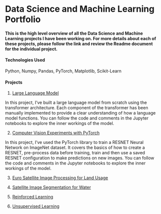 # Data Science and Machine Learning Portfolio

#### This is the high level overview of all the Data Science and Machine Learning projects I have been working on. For more details about each of these projects, please follow the link and review the Readme document for the individual project. 

#### Technologies Used 
Python, Numpy, Pandas, PyTorch, Matplotlib, Scikit-Learn 

#### Projects

1. [Large Language Model](https://github.com/neelimaGATech/LargeLanguageModel)

In this project, I’ve built a large language model from scratch using the transformer architecture. Each component of the transformer has been manually implemented to provide a clear understanding of how a language model functions. You can follow the code and comments in the Jupyter 
notebooks to explore the inner workings of the model.

2. [Computer Vision Experiments with PyTorch](https://github.com/neelimaGATech/CompVision_Pytorch_Experiments)

In this project, I’ve used the PyTorch library to train a RESNET Neural Network on ImageNet dataset. It covers the basics of how to create a RESNET, pre-process data before training, train and then use a saved RESNET configuration to make predictions on new images. You can follow the code and comments in the Jupyter notebooks to explore the inner workings of the model.

3. [Euro Satellite Image Processing for Land Usage](https://github.com/neelimaGATech/EuroSatelliteDataProcessing)

   
7. [Satellite Image Segmentation for Water](https://github.com/neelimaGATech/SatelliteImageProcessing)
8. [Reinforced Learning](https://github.com/neelimaGATech/reinforced_learning)
9. [Unsupervised Learning](https://github.com/neelimaGATech/unsupervised_learning)
